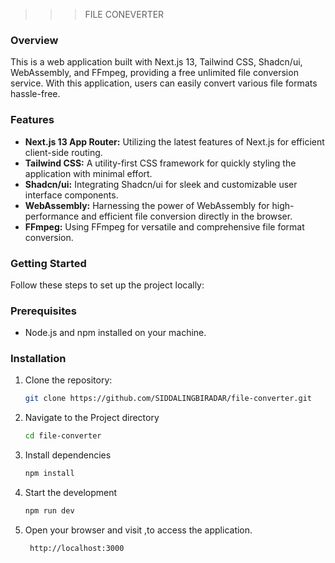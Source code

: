 >>>FILE CONEVERTER

### Overview
This is a web application built with Next.js 13, Tailwind CSS, Shadcn/ui, WebAssembly, and FFmpeg, providing a free unlimited file conversion service. 
With this application, users can easily convert various file formats hassle-free.

### Features
- **Next.js 13 App Router:** Utilizing the latest features of Next.js for efficient client-side routing.
- **Tailwind CSS:** A utility-first CSS framework for quickly styling the application with minimal effort.
- **Shadcn/ui:** Integrating Shadcn/ui for sleek and customizable user interface components.
- **WebAssembly:** Harnessing the power of WebAssembly for high-performance and efficient file conversion directly in the browser.
- **FFmpeg:** Using FFmpeg for versatile and comprehensive file format conversion.

### Getting Started
Follow these steps to set up the project locally:

### Prerequisites
- Node.js and npm installed on your machine.

### Installation
1. Clone the repository:
   ```bash
   git clone https://github.com/SIDDALINGBIRADAR/file-converter.git
2. Navigate to the Project directory
   ```bash
   cd file-converter
4. Install dependencies
   ```bash
   npm install
6. Start the development
   ```bash
   npm run dev
8. Open your browser and visit ,to access the application.
   ```bash
    http://localhost:3000 
